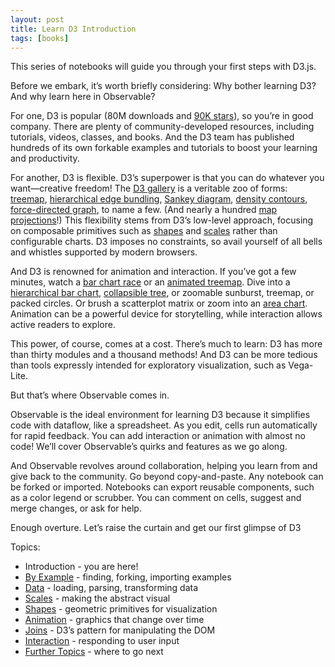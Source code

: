 ```yaml
---
layout: post
title: Learn D3 Introduction
tags: [books]
---
```


This series of notebooks will guide you through your first steps with D3.js.

Before we embark, it’s worth briefly considering: Why bother learning D3? And why learn here in Observable?

For one, D3 is popular (80M downloads and [90K stars](https://github.com/d3/d3)), so you’re in good company. There are plenty of community-developed resources, including tutorials, videos, classes, and books. And the D3 team has published hundreds of its own forkable examples and tutorials to boost your learning and productivity.

For another, D3 is flexible. D3’s superpower is that you can do whatever you want—creative freedom! The [D3 gallery](https://observablehq.com/@d3/gallery) is a veritable zoo of forms: [treemap](https://observablehq.com/@d3/treemap), [hierarchical edge bundling](https://observablehq.com/@d3/hierarchical-edge-bundling/2), [Sankey diagram](https://observablehq.com/@d3/sankey-diagram), [density contours](https://observablehq.com/@d3/density-contours), [force-directed graph](https://observablehq.com/@d3/disjoint-force-directed-graph), to name a few. (And nearly a hundred [map projections](https://observablehq.com/@d3/world-map)!) This flexibility stems from D3’s low-level approach, focusing on composable primitives such as [shapes](https://medium.com/@mbostock/introducing-d3-shape-73f8367e6d12) and [scales](https://medium.com/@mbostock/introducing-d3-scale-61980c51545f) rather than configurable charts. D3 imposes no constraints, so avail yourself of all bells and whistles supported by modern browsers.

And D3 is renowned for animation and interaction. If you’ve got a few minutes, watch a [bar chart race](https://observablehq.com/@d3/bar-chart-race) or an [animated treemap](https://observablehq.com/@d3/animated-treemap). Dive into a [hierarchical bar chart](https://observablehq.com/@d3/hierarchical-bar-chart), [collapsible tree](https://observablehq.com/@d3/collapsible-tree), or zoomable sunburst, treemap, or packed circles. Or brush a scatterplot matrix or zoom into an [area chart](https://observablehq.com/@d3/zoomable-area-chart). Animation can be a powerful device for storytelling, while interaction allows active readers to explore.

This power, of course, comes at a cost. There’s much to learn: D3 has more than thirty modules and a thousand methods! And D3 can be more tedious than tools expressly intended for exploratory visualization, such as Vega-Lite.

But that’s where Observable comes in.

Observable is the ideal environment for learning D3 because it simplifies code with dataflow, like a spreadsheet. As you edit, cells run automatically for rapid feedback. You can add interaction or animation with almost no code! We’ll cover Observable’s quirks and features as we go along.

And Observable revolves around collaboration, helping you learn from and give back to the community. Go beyond copy-and-paste. Any notebook can be forked or imported. Notebooks can export reusable components, such as a color legend or scrubber. You can comment on cells, suggest and merge changes, or ask for help.

Enough overture. Let’s raise the curtain and get our first glimpse of D3


Topics:

- Introduction - you are here!
- [By Example](https://observablehq.com/@d3/learn-d3-by-example?collection=@d3/learn-d3) - finding, forking, importing examples
- [Data](https://observablehq.com/@d3/learn-d3-data?collection=@d3/learn-d3) - loading, parsing, transforming data
- [Scales](https://observablehq.com/@d3/learn-d3-scales?collection=@d3/learn-d3) - making the abstract visual
- [Shapes](https://observablehq.com/@d3/learn-d3-shapes?collection=@d3/learn-d3) - geometric primitives for visualization
- [Animation](https://observablehq.com/@d3/learn-d3-animation?collection=@d3/learn-d3) - graphics that change over time
- [Joins](https://observablehq.com/@d3/learn-d3-joins?collection=@d3/learn-d3) - D3’s pattern for manipulating the DOM
- [Interaction](https://observablehq.com/@d3/learn-d3-interaction?collection=@d3/learn-d3) - responding to user input
- [Further Topics](https://observablehq.com/@d3/learn-d3-further-topics?collection=@d3/learn-d3) - where to go next